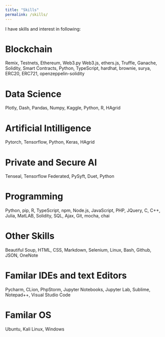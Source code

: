 ```yaml
---
title: "Skills"
permalink: /skills/
---
```


I have skills and interest in following: 


Blockchain
===========
Remix, Testnets, Ethereum, Web3.py Web3.js, ethers.js, Truffle, Ganache, Solidity, Smart Contracts, Python, TypeScript, hardhat, brownie, surya, ERC20, ERC721, openzeppelin-solidity

Data Science 
===========
Plotly, Dash, Pandas, Numpy, Kaggle, Python, R, HAgrid

Artificial Intilligence
===========
Pytorch, Tensorflow, Python, Keras, HAgrid

Private and Secure AI
===========
Tenseal, Tensorflow Federated, PySyft, Duet, Python

Programming
===========
Python, pip, R, TypeScript, npm, Node.js, JavaScript, PHP, JQuery, C, C++, Julia, MatLAB, Solidity, SQL, Ajax, Git, mocha, chai

Other Skills
===========  
Beautiful Soup, HTML, CSS, Markdown, Selenium, Linux, Bash, Github, JSON, OneNote

Familar IDEs and text Editors
===========  
Pycharm, CLion, PhpStorm, Jupyter Notebooks, Jupyter Lab, Sublime, Notepad++, Visual Studio Code

Familar OS
===========  
Ubuntu, Kali Linux, Windows